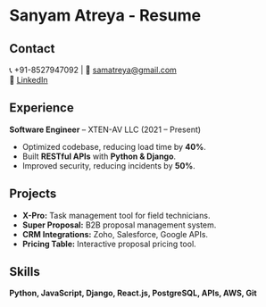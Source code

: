 # Sanyam Atreya - Resume  

## Contact  
📞 +91-8527947092 | 📧 [samatreya@gmail.com](mailto:samatreya@gmail.com)  
🔗 [LinkedIn](https://www.linkedin.com/in/sanyam-atreya-749269190/)  

## Experience  
**Software Engineer** – XTEN-AV LLC (2021 – Present)  
- Optimized codebase, reducing load time by **40%**.  
- Built **RESTful APIs** with **Python & Django**.  
- Improved security, reducing incidents by **50%**.  

## Projects  
- **X-Pro:** Task management tool for field technicians.  
- **Super Proposal:** B2B proposal management system.  
- **CRM Integrations:** Zoho, Salesforce, Google APIs.  
- **Pricing Table:** Interactive proposal pricing tool.  

## Skills  
**Python, JavaScript, Django, React.js, PostgreSQL, APIs, AWS, Git**  
